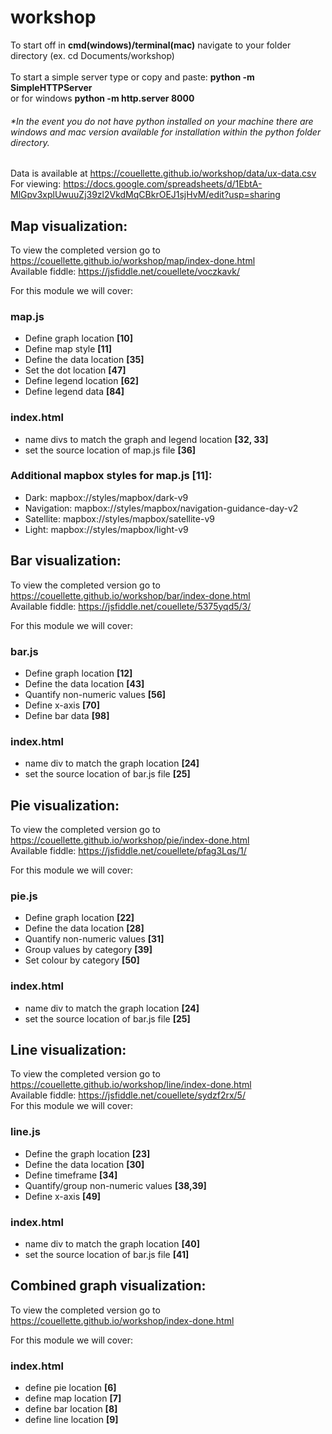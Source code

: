 # workshop

To start off in **cmd(windows)/terminal(mac)** navigate to your folder directory (ex. cd Documents/workshop)<br /><br />To start a simple server type or copy and paste: **python -m SimpleHTTPServer**<br /> or for windows **python -m http.server 8000**
###### **In the event you do not have python installed on your machine there are windows and mac version available for installation within the python folder directory.*

Data is available at https://couellette.github.io/workshop/data/ux-data.csv <br />
For viewing: https://docs.google.com/spreadsheets/d/1EbtA-MlGpv3xplUwuuZj39zl2VkdMqCBkrOEJ1sjHvM/edit?usp=sharing

## Map visualization:
To view the completed version go to https://couellette.github.io/workshop/map/index-done.html <br />
Available fiddle: https://jsfiddle.net/couellete/voczkavk/ <br />

For this module we will cover:

### map.js
- Define graph location **[10]**
- Define map style **[11]**
- Define the data location **[35]**
- Set the dot location **[47]**
- Define legend location **[62]**
- Define legend data **[84]**

### index.html
- name divs to match the graph and legend location **[32, 33]**
- set the source location of map.js file **[36]**

### Additional mapbox styles for map.js [11]:

- Dark: mapbox://styles/mapbox/dark-v9 
- Navigation: mapbox://styles/mapbox/navigation-guidance-day-v2
- Satellite: mapbox://styles/mapbox/satellite-v9
- Light: mapbox://styles/mapbox/light-v9


## Bar visualization:
To view the completed version go to https://couellette.github.io/workshop/bar/index-done.html <br />
Available fiddle: https://jsfiddle.net/couellete/5375yqd5/3/ <br />

For this module we will cover:

### bar.js
- Define graph location **[12]**
- Define the data location **[43]**
- Quantify non-numeric values **[56]**
- Define x-axis **[70]**
- Define bar data **[98]**

### index.html
- name div to match the graph location **[24]**
- set the source location of bar.js file **[25]**


## Pie visualization:
To view the completed version go to https://couellette.github.io/workshop/pie/index-done.html <br />
Available fiddle: https://jsfiddle.net/couellete/pfag3Lqs/1/ <br />

For this module we will cover:

### pie.js
- Define graph location **[22]**
- Define the data location **[28]**
- Quantify non-numeric values **[31]**
- Group values by category **[39]**
- Set colour by category **[50]**

### index.html
- name div to match the graph location **[24]**
- set the source location of bar.js file **[25]**


## Line visualization:
To view the completed version go to https://couellette.github.io/workshop/line/index-done.html <br />
Available fiddle: https://jsfiddle.net/couellete/sydzf2rx/5/ <br />
For this module we will cover:

### line.js
- Define the graph location **[23]**
- Define the data location **[30]**
- Define timeframe **[34]**
- Quantify/group non-numeric values **[38,39]**
- Define x-axis **[49]**

### index.html
- name div to match the graph location **[40]**
- set the source location of bar.js file **[41]**

## Combined graph visualization:
To view the completed version go to https://couellette.github.io/workshop/index-done.html

For this module we will cover:

### index.html
- define pie location **[6]**
- define map location **[7]**
- define bar location **[8]**
- define line location **[9]**
